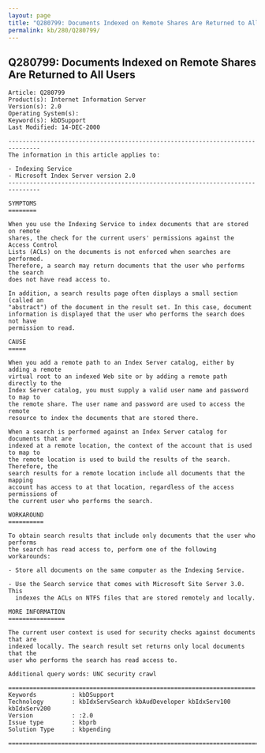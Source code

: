 ```yaml
---
layout: page
title: "Q280799: Documents Indexed on Remote Shares Are Returned to All Users"
permalink: kb/280/Q280799/
---
```


## Q280799: Documents Indexed on Remote Shares Are Returned to All Users

	Article: Q280799
	Product(s): Internet Information Server
	Version(s): 2.0
	Operating System(s): 
	Keyword(s): kbDSupport
	Last Modified: 14-DEC-2000
	
	-------------------------------------------------------------------------------
	The information in this article applies to:
	
	- Indexing Service 
	- Microsoft Index Server version 2.0 
	-------------------------------------------------------------------------------
	
	SYMPTOMS
	========
	
	When you use the Indexing Service to index documents that are stored on remote
	shares, the check for the current users' permissions against the Access Control
	Lists (ACLs) on the documents is not enforced when searches are performed.
	Therefore, a search may return documents that the user who performs the search
	does not have read access to.
	
	In addition, a search results page often displays a small section (called an
	"abstract") of the document in the result set. In this case, document
	information is displayed that the user who performs the search does not have
	permission to read.
	
	CAUSE
	=====
	
	When you add a remote path to an Index Server catalog, either by adding a remote
	virtual root to an indexed Web site or by adding a remote path directly to the
	Index Server catalog, you must supply a valid user name and password to map to
	the remote share. The user name and password are used to access the remote
	resource to index the documents that are stored there.
	
	When a search is performed against an Index Server catalog for documents that are
	indexed at a remote location, the context of the account that is used to map to
	the remote location is used to build the results of the search. Therefore, the
	search results for a remote location include all documents that the mapping
	account has access to at that location, regardless of the access permissions of
	the current user who performs the search.
	
	WORKAROUND
	==========
	
	To obtain search results that include only documents that the user who performs
	the search has read access to, perform one of the following workarounds:
	
	- Store all documents on the same computer as the Indexing Service.
	
	- Use the Search service that comes with Microsoft Site Server 3.0. This
	  indexes the ACLs on NTFS files that are stored remotely and locally.
	
	MORE INFORMATION
	================
	
	The current user context is used for security checks against documents that are
	indexed locally. The search result set returns only local documents that the
	user who performs the search has read access to.
	
	Additional query words: UNC security crawl
	
	======================================================================
	Keywords          : kbDSupport 
	Technology        : kbIdxServSearch kbAudDeveloper kbIdxServ100 kbIdxServ200
	Version           : :2.0
	Issue type        : kbprb
	Solution Type     : kbpending
	
	=============================================================================
	

